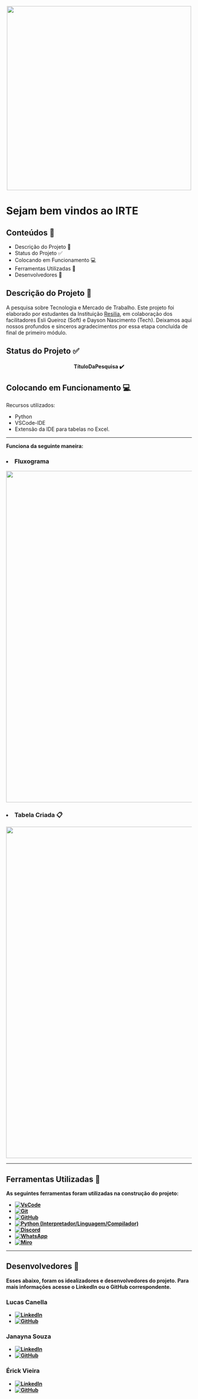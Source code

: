 <div align="center">
<img src = "https://i.imgur.com/njCEI70.png"
width="500px"/>
</div>

# <div> Sejam bem vindos ao IRTE </div>

## Conteúdos 📄
- Descrição do Projeto 📝
- Status do Projeto ✅
- Colocando em Funcionamento 💻
- Ferramentas Utilizadas 🔧
- Desenvolvedores 💖

## Descrição do Projeto 📝
A pesquisa sobre Tecnologia e Mercado de Trabalho. 
Este projeto foi elaborado por estudantes da Instituição [Resilia](https://www.resilia.work/), em colaboração dos facilitadores Esli Queiroz (Soft) e Dayson Nascimento (Tech). Deixamos aqui nossos profundos e sinceros agradecimentos por essa etapa concluída de final de primeiro módulo.

## Status do Projeto  ✅

<div><h4 align = "center"> TítuloDaPesquisa ✔️</h4></div>


## Colocando em Funcionamento 💻

Recursos utilizados:
- Python
- VSCode-IDE
- Extensão da IDE para tabelas no Excel.

<hr>

<b>Funciona da seguinte maneira:<b>
<h3><li> Fluxograma </li></h3>
<div align ='center'>
<img src = https://i.imgur.com/chryCcc.png width='900px' />
</div>

<h3><li> Tabela Criada 📋 </li></h3>
<div align ='center'>
<img src = https://i.imgur.com/vOAD4N9.png width='900px' />
</div>
<hr>

## Ferramentas Utilizadas 🔧
As seguintes ferramentas foram utilizadas na construção do projeto: 
- [![VsCode](https://img.shields.io/twitter/url?label=Visual%20Studio%20Code&logo=VisualStudioCode&style=social&url=https%3A%2F%2Fimg.shields.io%2Fendpoint%3Flabel%3DGitHub%26logo%3DGitHub%26style%3Dsocial%26url%3Dhttps%253A%252F%252Fi.pinimg.com%252F564x%252Fef%252Fff%252F7d%252Fefff7d5cb146fb3ca0f62b87bd641e4d.jpg)](https://code.visualstudio.com)
- [![Git](https://img.shields.io/twitter/url?label=Git&logo=Git&style=social&url=https%3A%2F%2Fimg.shields.io%2Fendpoint%3Flabel%3DGitHub%26logo%3DGitHub%26style%3Dsocial%26url%3Dhttps%253A%252F%252Fi.pinimg.com%252F564x%252Fef%252Fff%252F7d%252Fefff7d5cb146fb3ca0f62b87bd641e4d.jpg)](https://git-scm.com)
- [![GitHub](https://img.shields.io/twitter/url?label=GitHub&logo=Github&style=social&url=https%3A%2F%2Fimg.shields.io%2Fendpoint%3Flabel%3DGitHub%26logo%3DGitHub%26style%3Dsocial%26url%3Dhttps%253A%252F%252Fi.pinimg.com%252F564x%252Fef%252Fff%252F7d%252Fefff7d5cb146fb3ca0f62b87bd641e4d.jpg)](https://github.com)
- [![Python (Interpretador/Linguagem/Compilador)](https://img.shields.io/twitter/url?label=Python&logo=Python&style=social&url=https%3A%2F%2Fwww.python.org)](https://www.python.org)
- [![Discord](https://img.shields.io/twitter/url?label=Discord&logo=Discord&style=social&url=https%3A%2F%2Fdiscord.com)](https://discord.com)
- [![WhatsApp](https://img.shields.io/twitter/url?label=WhatsApp&logo=WhatsApp&style=social&url=https%3A%2F%2Fwww.whatsapp.com)](https://www.whatsapp.com)
- [![Miro](https://img.shields.io/twitter/url?label=Miro&logo=Miro&style=social&url=https%3A%2F%2Fmiro.com%2Fpt%2F)](https://miro.com/pt/)
<hr>

## Desenvolvedores 💖
Esses abaixo, foram os idealizadores e desenvolvedores do projeto. Para mais informações acesse o LinkedIn ou o GitHub correspondente.


### Lucas Canella
- [![LinkedIn](https://camo.githubusercontent.com/9284b4ce37b3a48541345419ea9509fe68367cf737f8cf4bbcb8687eb004e111/68747470733a2f2f696d672e736869656c64732e696f2f62616467652f4c696e6b6564496e2d626c75653f6c6f676f3d6c696e6b6564696e266c6f676f436f6c6f723d7768697465)](https://www.linkedin.com/in/lucascanella-dados/)
- [![GitHub](https://img.shields.io/twitter/url?label=GitHub&logo=Github&style=social&url=https%3A%2F%2Fimg.shields.io%2Fendpoint%3Flabel%3DGitHub%26logo%3DGitHub%26style%3Dsocial%26url%3Dhttps%253A%252F%252Fi.pinimg.com%252F564x%252Fef%252Fff%252F7d%252Fefff7d5cb146fb3ca0f62b87bd641e4d.jpg)](https://github.com/lucasCanella)

### Janayna Souza
- [![LinkedIn](https://camo.githubusercontent.com/9284b4ce37b3a48541345419ea9509fe68367cf737f8cf4bbcb8687eb004e111/68747470733a2f2f696d672e736869656c64732e696f2f62616467652f4c696e6b6564496e2d626c75653f6c6f676f3d6c696e6b6564696e266c6f676f436f6c6f723d7768697465)](https://www.linkedin.com/in/janayna-s-8a30a0232/)
- [![GitHub](https://img.shields.io/twitter/url?label=GitHub&logo=Github&style=social&url=https%3A%2F%2Fimg.shields.io%2Fendpoint%3Flabel%3DGitHub%26logo%3DGitHub%26style%3Dsocial%26url%3Dhttps%253A%252F%252Fi.pinimg.com%252F564x%252Fef%252Fff%252F7d%252Fefff7d5cb146fb3ca0f62b87bd641e4d.jpg)](https://github.com/httpjanas)

### Érick Vieira
- [![LinkedIn](https://camo.githubusercontent.com/9284b4ce37b3a48541345419ea9509fe68367cf737f8cf4bbcb8687eb004e111/68747470733a2f2f696d672e736869656c64732e696f2f62616467652f4c696e6b6564496e2d626c75653f6c6f676f3d6c696e6b6564696e266c6f676f436f6c6f723d7768697465)](https://www.linkedin.com/in/erick-vieira-data-analytics/)
- [![GitHub](https://img.shields.io/twitter/url?label=GitHub&logo=Github&style=social&url=https%3A%2F%2Fimg.shields.io%2Fendpoint%3Flabel%3DGitHub%26logo%3DGitHub%26style%3Dsocial%26url%3Dhttps%253A%252F%252Fi.pinimg.com%252F564x%252Fef%252Fff%252F7d%252Fefff7d5cb146fb3ca0f62b87bd641e4d.jpg)](https://github.com/XxMeckxX)



    
